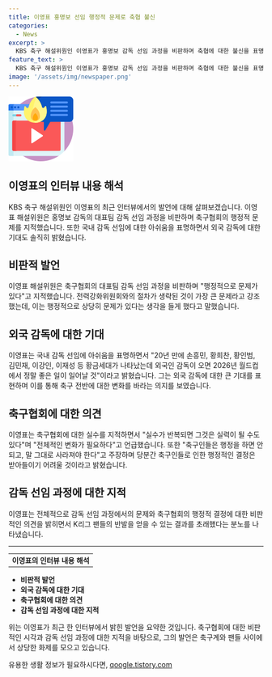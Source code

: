 ```yaml
---
title: 이영표 홍명보 선임 행정적 문제로 축협 불신
categories:
  - News
excerpt: >
  KBS 축구 해설위원인 이영표가 홍명보 감독 선임 과정을 비판하며 축협에 대한 불신을 표명했다. 전력강화위원회와의 소통 과정이 생략된 것을 지적하며 행정적인 문제를 지적했고, 외국 감독을 찾으려고 했다는 주장을 반박했다. 또한, 축구협회의 결정에 대한 K리그 팬들의 반발을 언급하며 축구계의 변화가 필요하다고 주장했다. 이러한 발언으로 축구팬들과 매체의 이목을 끄는 논란이 불거졌다.
feature_text: >
  KBS 축구 해설위원인 이영표가 홍명보 감독 선임 과정을 비판하며 축협에 대한 불신을 표명했다. 전력강화위원회와의 소통 과정이 생략된 것을 지적하며 행정적인 문제를 지적했고, 외국 감독을 찾으려고 했다는 주장을 반박했다. 또한, 축구협회의 결정에 대한 K리그 팬들의 반발을 언급하며 축구계의 변화가 필요하다고 주장했다. 이러한 발언으로 축구팬들과 매체의 이목을 끄는 논란이 불거졌다.
image: '/assets/img/newspaper.png'
---
```


<p><img src="/assets/img/news.png" alt="rentncar 속보" /></p>

<h2 data-ke-size="size26">이영표의 인터뷰 내용 해석</h2>

<p data-ke-size="size16">KBS 축구 해설위원인 이영표의 최근 인터뷰에서의 발언에 대해 살펴보겠습니다. 이영표 해설위원은 홍명보 감독의 대표팀 감독 선임 과정을 비판하며 축구협회의 행정적 문제를 지적했습니다. 또한 국내 감독 선임에 대한 아쉬움을 표명하면서 외국 감독에 대한 기대도 솔직히 밝혔습니다.</p>

<h2 data-ke-size="size24">비판적 발언</h2>

<p data-ke-size="size16">이영표 해설위원은 축구협회의 대표팀 감독 선임 과정을 비판하며 "행정적으로 문제가 있다"고 지적했습니다. 전력강화위원회와의 절차가 생략된 것이 가장 큰 문제라고 강조했는데, 이는 행정적으로 상당히 문제가 있다는 생각을 들게 했다고 말했습니다.</p>

<h2 data-ke-size="size24">외국 감독에 대한 기대</h2>

<p data-ke-size="size16">이영표는 국내 감독 선임에 아쉬움을 표명하면서 "20년 만에 손흥민, 황희찬, 황인범, 김민재, 이강인, 이재성 등 황금세대가 나타났는데 외국인 감독이 오면 2026년 월드컵에서 정말 좋은 일이 일어날 것"이라고 밝혔습니다. 그는 외국 감독에 대한 큰 기대를 표현하며 이를 통해 축구 전반에 대한 변화를 바라는 의지를 보였습니다.</p>

<h2 data-ke-size="size24">축구협회에 대한 의견</h2>

<p data-ke-size="size16">이영표는 축구협회에 대한 실수를 지적하면서 "실수가 반복되면 그것은 실력이 될 수도 있다"며 "전체적인 변화가 필요하다"고 언급했습니다. 또한 "축구인들은 행정을 하면 안 되고, 말 그대로 사라져야 한다"고 주장하며 당분간 축구인들로 인한 행정적인 결정은 받아들이기 어려울 것이라고 밝혔습니다.</p>

<h2 data-ke-size="size24">감독 선임 과정에 대한 지적</h2>

<p data-ke-size="size16">이영표는 전체적으로 감독 선임 과정에서의 문제와 축구협회의 행정적 결정에 대한 비판적인 의견을 밝히면서 K리그 팬들의 반발을 얻을 수 있는 결과를 초래했다는 분노를 나타냈습니다.</p>

<hr>

<table>
  <tr>
    <td style="text-align: center; height: 17px;"><b>이영표의 인터뷰 내용 해석</b></td>
  </tr>
</table>

<ul>
  <li><b>비판적 발언</b></li>
  <li><b>외국 감독에 대한 기대</b></li>
  <li><b>축구협회에 대한 의견</b></li>
  <li><b>감독 선임 과정에 대한 지적</b></li>
</ul>

<p data-ke-size="size16">위는 이영표가 최근 한 인터뷰에서 밝힌 발언을 요약한 것입니다. 축구협회에 대한 비판적인 시각과 감독 선임 과정에 대한 지적을 바탕으로, 그의 발언은 축구계와 팬들 사이에서 상당한 화제를 모으고 있습니다.</p>
유용한 생활 정보가 필요하시다면, <a href="https://qoogle.tistory.com" rel="dofollow">qoogle.tistory.com</a>


